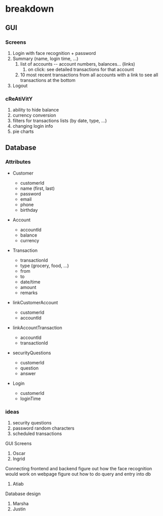 # breakdown

## GUI

### Screens

1. Login with face recognition + password
2. Summary (name, login time, ...)
    1. list of accounts -- account numbers, balances... (links)
        1. on click: see detailed transactions for that account
    2. 10 most recent transactions from all accounts with a link to see all transactions at the bottom
3. Logout

### cReAtiVitY

1. ability to hide balance
2. currency conversion
3. filters for transactions lists (by date, type, ...)
4. changing login info
5. pie charts

## Database

### Attributes

- Customer
  - customerId
  - name (first, last)
  - password
  - email
  - phone
  - birthday

- Account
  - accountId
  - balance
  - currency

- Transaction
  - transactionId
  - type (grocery, food, ...)
  - from
  - to
  - date/time
  - amount
  - remarks

- linkCustomerAccount
  - customerId
  - accountId

- linkAccountTransaction
  - accountId
  - transactionId

- securityQuestions
  - customerId
  - question
  - answer

- Login
  - customerId
  - loginTime

### ideas

1. security questions
2. password random characters
3. scheduled transactions

GUI Screens

1. Oscar
2. Ingrid

Connecting frontend and backend
figure out how the face recognition would work on webpage
figure out how to do query and entry into db

1. Atiab

Database design

1. Marsha
2. Justin